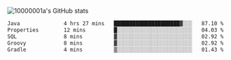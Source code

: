 ![10000001a's GitHub stats](https://github-readme-stats.vercel.app/api?username=10000001a&show_icons=true&theme=onedark&count_private=true)

<!-- [![Top Langs](https://github-readme-stats.vercel.app/api/top-langs/?username=10000001a&layout=compact&theme=onedark&langs_count=5)](https://github.com/anuraghazra/github-readme-stats) -->
<!--
**10000001a/10000001a** is a ✨ _special_ ✨ repository because its `README.md` (this file) appears on your GitHub profile.

Here are some ideas to get you started:

- 🔭 I’m currently working on ...
- 🌱 I’m currently learning ...
- 👯 I’m looking to collaborate on ...
- 🤔 I’m looking for help with ...
- 💬 Ask me about ...
- 📫 How to reach me: ...
- 😄 Pronouns: ...
- ⚡ Fun fact: ...
-->

<!--START_SECTION:waka-->

```txt
Java              4 hrs 27 mins   █████████████████████▓░░░   87.10 %
Properties        12 mins         █░░░░░░░░░░░░░░░░░░░░░░░░   04.03 %
SQL               8 mins          ▓░░░░░░░░░░░░░░░░░░░░░░░░   02.92 %
Groovy            8 mins          ▓░░░░░░░░░░░░░░░░░░░░░░░░   02.92 %
Gradle            4 mins          ▒░░░░░░░░░░░░░░░░░░░░░░░░   01.43 %
```

<!--END_SECTION:waka-->
